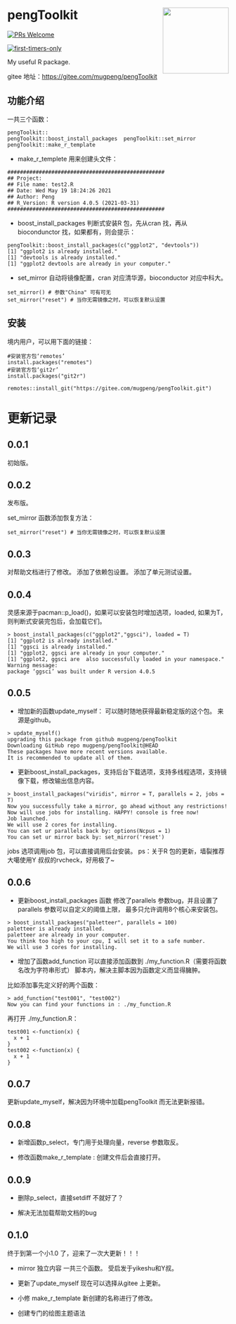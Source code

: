 # pengToolkit<img src="https://cdn.jsdelivr.net/gh/mugpeng/3-source/2.img/peng_new_logo.png" align="right" width="150" />
 [![PRs Welcome](https://img.shields.io/badge/PRs-welcome-brightgreen.svg?style=flat-square)](http://makeapullrequest.com)

[![first-timers-only](https://img.shields.io/badge/first--timers--only-friendly-blue.svg?style=flat-square)](https://www.firsttimersonly.com/)



My useful R package.



gitee 地址：https://gitee.com/mugpeng/pengToolkit



## 功能介绍

一共三个函数：

```
pengToolkit::
pengToolkit::boost_install_packages  pengToolkit::set_mirror
pengToolkit::make_r_template  
```

- make_r_templete 
用来创建头文件：
```
##################################################
## Project:
## File name: test2.R
## Date: Wed May 19 18:24:26 2021
## Author: Peng
## R_Version: R version 4.0.5 (2021-03-31)
##################################################
```
- boost_install_packages
判断式安装R 包，先从cran 找，再从biocondunctor 找，如果都有，则会提示：
```
pengToolkit::boost_install_packages(c("ggplot2", "devtools"))
[1] "ggplot2 is already installed."
[1] "devtools is already installed."
[1] "ggplot2 devtools are already in your computer."
```

- set_mirror
自动将镜像配置，cran 对应清华源，bioconductor 对应中科大。
```
set_mirror() # 参数"China" 可有可无
set_mirror("reset") # 当你无需镜像之时，可以恢复默认设置
```

## 安装
境内用户，可以用下面的链接：
```
#安装官方包‘remotes’
install.packages("remotes")
#安装官方包‘git2r’
install.packages("git2r")

remotes::install_git("https://gitee.com/mugpeng/pengToolkit.git")
```

# 更新记录
## 0.0.1
初始版。

## 0.0.2
发布版。

set_mirror 函数添加恢复方法：
```
set_mirror("reset") # 当你无需镜像之时，可以恢复默认设置
```
## 0.0.3
对帮助文档进行了修改。
添加了依赖包设置。
添加了单元测试设置。

## 0.0.4
灵感来源于pacman::p_load()，如果可以安装包时增加选项，loaded, 如果为T，则判断式安装完包后，会加载它们。
```
> boost_install_packages(c("ggplot2","ggsci"), loaded = T)
[1] "ggplot2 is already installed."
[1] "ggsci is already installed."
[1] "ggplot2, ggsci are already in your computer."
[1] "ggplot2, ggsci are  also successfully loaded in your namespace."
Warning message:
package ‘ggsci’ was built under R version 4.0.5 
```

## 0.0.5
- 增加新的函数update_myself：
可以随时随地获得最新稳定版的这个包。
来源是github。

```
> update_myself()
upgrading this package from github mugpeng/pengToolkit
Downloading GitHub repo mugpeng/pengToolkit@HEAD
These packages have more recent versions available.
It is recommended to update all of them.
```

- 更新boost_install_packages，支持后台下载选项，支持多线程选项，支持镜像下载，修改输出信息内容。

```
> boost_install_packages("viridis", mirror = T, parallels = 2, jobs = T)
Now you successfully take a mirror, go ahead without any restrictions!
Now will use jobs for installing. HAPPY! console is free now!
Job launched.                                                                      
We will use 2 cores for installing.
You can set ur parallels back by: options(Ncpus = 1)
You can set ur mirror back by: set_mirror('reset')
```

jobs 选项调用job 包，可以直接调用后台安装。
ps：关于R 包的更新，墙裂推荐大噶使用Y 叔叔的rvcheck，好用极了~

## 0.0.6 
- 更新boost_install_packages 函数
修改了parallels 参数bug，并且设置了parallels 参数可以自定义的阈值上限，
最多只允许调用8个核心来安装包。

```
> boost_install_packages("paletteer", parallels = 100)
paletteer is already installed.
paletteer are already in your computer.
You think too high to your cpu, I will set it to a safe number.
We will use 3 cores for installing.
```

- 增加了函数add_function
可以直接添加函数到 ./my_function.R（需要将函数名改为字符串形式） 脚本内，解决主脚本因为函数定义而显得臃肿。

比如添加事先定义好的两个函数：
```
> add_function("test001", "test002")
Now you can find your functions in : ./my_function.R
```

再打开 ./my_function.R：
```
test001 <-function(x) {
  x + 1
}
test002 <-function(x) {
  x + 1
}

```

## 0.0.7

更新update_myself，解决因为环境中加载pengToolkit 而无法更新报错。



## 0.0.8

- 新增函数p_select，专门用于处理向量，reverse 参数取反。

- 修改函数make_r_template :
创建文件后会直接打开。

## 0.0.9
- 删除p_select，直接setdiff 不就好了？

- 解决无法加载帮助文档的bug

## 0.1.0
终于到第一个小1.0 了，迎来了一次大更新！！！

- mirror 独立内容
一共三个函数。
受启发于yikeshu和Y叔。


- 更新了update_myself
现在可以选择从gitee 上更新。

- 小修 make_r_template
新创建的名称进行了修改。

- 创建专门的绘图主题语法

